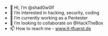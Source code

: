 - 👋 Hi, I’m @shad0w0lf
- 👀 I’m interested in hacking, security, coding
- 🌱 I’m currently working as a Pentester
- 💞️ I’m looking to collaborate on @HackTheBox
- 📫 How to reach me - www.it-tfuerst.de

<!---
TheCoderLife/TheCoderLife is a ✨ special ✨ repository because its `README.md` (this file) appears on your GitHub profile.
You can click the Preview link to take a look at your changes.
--->

